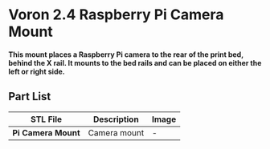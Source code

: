 # Voron 2.4 Raspberry Pi Camera Mount

#### This mount places a Raspberry Pi camera to the rear of the print bed, behind the X rail.  It mounts to the bed rails and can be placed on either the left or right side.


## Part List
| STL File | Description | Image |
| --- | --- | --- |
| **Pi Camera Mount** | Camera mount | - |
